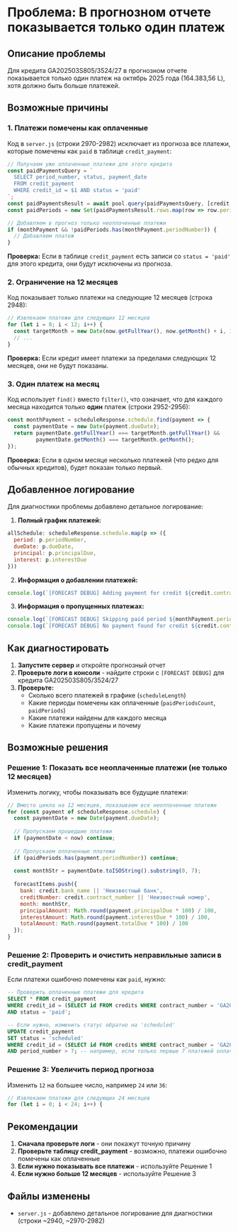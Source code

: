 # Проблема: В прогнозном отчете показывается только один платеж

## Описание проблемы
Для кредита GA202503S805/3524/27 в прогнозном отчете показывается только один платеж на октябрь 2025 года (164.383,56 L), хотя должно быть больше платежей.

## Возможные причины

### 1. Платежи помечены как оплаченные
Код в `server.js` (строки 2970-2982) исключает из прогноза все платежи, которые помечены как `paid` в таблице `credit_payment`:

```javascript
// Получаем уже оплаченные платежи для этого кредита
const paidPaymentsQuery = `
  SELECT period_number, status, payment_date
  FROM credit_payment 
  WHERE credit_id = $1 AND status = 'paid'
`;
const paidPaymentsResult = await pool.query(paidPaymentsQuery, [credit.id]);
const paidPeriods = new Set(paidPaymentsResult.rows.map(row => row.period_number));

// Добавляем в прогноз только неоплаченные платежи
if (monthPayment && !paidPeriods.has(monthPayment.periodNumber)) {
  // Добавляем платеж
}
```

**Проверка:** Если в таблице `credit_payment` есть записи со `status = 'paid'` для этого кредита, они будут исключены из прогноза.

### 2. Ограничение на 12 месяцев
Код показывает только платежи на следующие 12 месяцев (строка 2948):

```javascript
// Извлекаем платежи для следующих 12 месяцев
for (let i = 0; i < 12; i++) {
  const targetMonth = new Date(now.getFullYear(), now.getMonth() + i, 1);
  // ...
}
```

**Проверка:** Если кредит имеет платежи за пределами следующих 12 месяцев, они не будут показаны.

### 3. Один платеж на месяц
Код использует `find()` вместо `filter()`, что означает, что для каждого месяца находится только **один** платеж (строки 2952-2956):

```javascript
const monthPayment = scheduleResponse.schedule.find(payment => {
  const paymentDate = new Date(payment.dueDate);
  return paymentDate.getFullYear() === targetMonth.getFullYear() && 
         paymentDate.getMonth() === targetMonth.getMonth();
});
```

**Проверка:** Если в одном месяце несколько платежей (что редко для обычных кредитов), будет показан только первый.

## Добавленное логирование

Для диагностики проблемы добавлено детальное логирование:

1. **Полный график платежей:**
```javascript
allSchedule: scheduleResponse.schedule.map(p => ({
  period: p.periodNumber,
  dueDate: p.dueDate,
  principal: p.principalDue,
  interest: p.interestDue
}))
```

2. **Информация о добавлении платежей:**
```javascript
console.log(`[FORECAST DEBUG] Adding payment for credit ${credit.contract_number}, period ${monthPayment.periodNumber}, month ${monthStr}`);
```

3. **Информация о пропущенных платежах:**
```javascript
console.log(`[FORECAST DEBUG] Skipping paid period ${monthPayment.periodNumber} for credit ${credit.contract_number} in month ${monthStr}`);
console.log(`[FORECAST DEBUG] No payment found for credit ${credit.contract_number} in month ${monthStr}`);
```

## Как диагностировать

1. **Запустите сервер** и откройте прогнозный отчет
2. **Проверьте логи в консоли** - найдите строки с `[FORECAST DEBUG]` для кредита GA202503S805/3524/27
3. **Проверьте:**
   - Сколько всего платежей в графике (`scheduleLength`)
   - Какие периоды помечены как оплаченные (`paidPeriodsCount`, `paidPeriods`)
   - Какие платежи найдены для каждого месяца
   - Какие платежи пропущены и почему

## Возможные решения

### Решение 1: Показать все неоплаченные платежи (не только 12 месяцев)

Изменить логику, чтобы показывать все будущие платежи:

```javascript
// Вместо цикла на 12 месяцев, показываем все неоплаченные платежи
for (const payment of scheduleResponse.schedule) {
  const paymentDate = new Date(payment.dueDate);
  
  // Пропускаем прошедшие платежи
  if (paymentDate < now) continue;
  
  // Пропускаем оплаченные платежи
  if (paidPeriods.has(payment.periodNumber)) continue;
  
  const monthStr = paymentDate.toISOString().substring(0, 7);
  
  forecastItems.push({
    bank: credit.bank_name || 'Неизвестный банк',
    creditNumber: credit.contract_number || 'Неизвестный номер',
    month: monthStr,
    principalAmount: Math.round(payment.principalDue * 100) / 100,
    interestAmount: Math.round(payment.interestDue * 100) / 100,
    totalAmount: Math.round(payment.totalDue * 100) / 100
  });
}
```

### Решение 2: Проверить и очистить неправильные записи в credit_payment

Если платежи ошибочно помечены как `paid`, нужно:

```sql
-- Проверить оплаченные платежи для кредита
SELECT * FROM credit_payment 
WHERE credit_id = (SELECT id FROM credits WHERE contract_number = 'GA202503S805/3524/27')
AND status = 'paid';

-- Если нужно, изменить статус обратно на 'scheduled'
UPDATE credit_payment 
SET status = 'scheduled'
WHERE credit_id = (SELECT id FROM credits WHERE contract_number = 'GA202503S805/3524/27')
AND period_number > 7; -- например, если только первые 7 платежей оплачены
```

### Решение 3: Увеличить период прогноза

Изменить `12` на большее число, например `24` или `36`:

```javascript
// Извлекаем платежи для следующих 24 месяцев
for (let i = 0; i < 24; i++) {
```

## Рекомендации

1. **Сначала проверьте логи** - они покажут точную причину
2. **Проверьте таблицу credit_payment** - возможно, платежи ошибочно помечены как оплаченные
3. **Если нужно показывать все платежи** - используйте Решение 1
4. **Если нужно больше 12 месяцев** - используйте Решение 3

## Файлы изменены
- `server.js` - добавлено детальное логирование для диагностики (строки ~2940, ~2970-2982)
